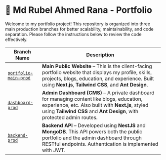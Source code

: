 # 💼 Md Rubel Ahmed Rana - Portfolio
Welcome to my portfolio project! This repository is organized into three main production branches for better scalability, maintainability, and code separation. Please follow the instructions below to review the code effectively.



| Branch Name                                                                                        | Description                                                                                                                                                                                                              |
| -------------------------------------------------------------------------------------------------- | ------------------------------------------------------------------------------------------------------------------------------------------------------------------------------------------------------------------------ |
| [`portfolio-main-prod`](https://github.com/Md-Rubel-Ahmed-Rana/Portfolio/tree/portfolio-main-prod) | **Main Public Website** – This is the client-facing portfolio website that displays my profile, skills, projects, blogs, education, and experience. Built using **Next.js**, **Tailwind CSS**, and **Ant Design**.       |
| [`dashboard-prod`](https://github.com/Md-Rubel-Ahmed-Rana/Portfolio/tree/dashboard-prod)           | **Admin Dashboard (CMS)** – A private dashboard for managing content like blogs, education, experience, etc. Also built with **Next.js**, styled using **Tailwind CSS** and **Ant Design**, with protected admin routes. |
| [`backend-prod`](https://github.com/Md-Rubel-Ahmed-Rana/Portfolio/tree/backend-prod)               | **Backend API** – Developed using **NestJS** and **MongoDB**. This API powers both the public portfolio and the admin dashboard through RESTful endpoints. Authentication is implemented with JWT.                       |
